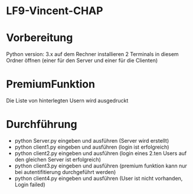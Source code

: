 # LF9-Vincent-CHAP

# Vorbereitung
Python version: 3.x auf dem Rechner installieren
2 Terminals in diesem Ordner öffnen (einer für den Server und einer für die Clienten)


# PremiumFunktion
Die Liste von hinterlegten Usern wird ausgedruckt

# Durchführung
- python Server.py eingeben und ausführen (Server wird erstellt)
- python client1.py eingeben und ausführen (login ist erfolgreich)
- python client2.py eingeben und ausführen (login eines 2.ten Users auf den gleichen Server ist erfolgreich)
- python client3.py eingeben und ausführen (premium funktion kann nur bei autentifitierung durchgeführt werden)
- python client4.py eingeben und ausführen (User ist nicht vorhanden, Login failed)